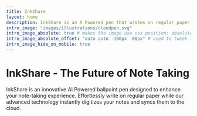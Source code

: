 ```yaml
---
title: InkShare
layout: home
description: InkShare is an A Powered pen that writes on regular paper and instantly digitizes notes to the cloud.
intro_image: "images/illustrations/cloudpen.svg"
intro_image_absolute: true # makes the image use css position: absolute; so it looks "offset". It's a visual effect that might not always look good depending on the image you use.
intro_image_absolute_offset: "auto auto -100px -80px" # used to tweak the positioning of the absolute image if enabled above
intro_image_hide_on_mobile: true
---
```


# InkShare - The Future of Note Taking

InkShare is an innovative AI Powered ballpoint pen designed to enhance your note-taking experience. Effortlessly write on regular paper while our advanced technology instantly digitizes your notes and syncs them to the cloud.
